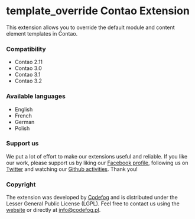 template_override Contao Extension
==================================

This extension allows you to override the default module and content element templates in Contao.

### Compatibility
- Contao 2.11
- Contao 3.0
- Contao 3.1
- Contao 3.2

### Available languages
- English
- French
- German
- Polish

### Support us
We put a lot of effort to make our extensions useful and reliable. If you like our work, please support us by liking our [Facebook profile](http://facebook.com/Codefog), following us on [Twitter](https://twitter.com/codefog) and watching our [Github activities](http://github.com/codefog). Thank you!

### Copyright
The extension was developed by [Codefog](http://codefog.pl) and is distributed under the Lesser General Public License (LGPL). Feel free to contact us using the [website](http://codefog.pl) or directly at info@codefog.pl.
